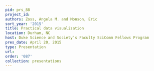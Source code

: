 ```yaml
---
pid: prs_88
project_id: 
authors: Zoss, Angela M. and Monson, Eric
sort_year: '2015'
title: Practical data visualization
location: Durham, NC
host: Duke Science and Society’s Faculty SciComm Fellows Program
pres_date: April 20, 2015
type: Presentation
url: 
order: '087'
collection: presentations
---
```

